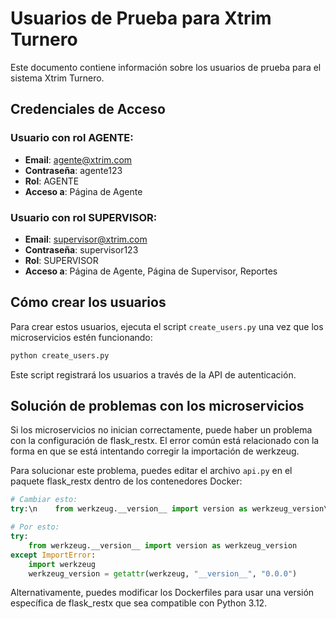 # Usuarios de Prueba para Xtrim Turnero

Este documento contiene información sobre los usuarios de prueba para el sistema Xtrim Turnero.

## Credenciales de Acceso

### Usuario con rol AGENTE:
- **Email**: agente@xtrim.com
- **Contraseña**: agente123
- **Rol**: AGENTE
- **Acceso a**: Página de Agente

### Usuario con rol SUPERVISOR:
- **Email**: supervisor@xtrim.com
- **Contraseña**: supervisor123
- **Rol**: SUPERVISOR
- **Acceso a**: Página de Agente, Página de Supervisor, Reportes

## Cómo crear los usuarios

Para crear estos usuarios, ejecuta el script `create_users.py` una vez que los microservicios estén funcionando:

```bash
python create_users.py
```

Este script registrará los usuarios a través de la API de autenticación.

## Solución de problemas con los microservicios

Si los microservicios no inician correctamente, puede haber un problema con la configuración de flask_restx. El error común está relacionado con la forma en que se está intentando corregir la importación de werkzeug.

Para solucionar este problema, puedes editar el archivo `api.py` en el paquete flask_restx dentro de los contenedores Docker:

```python
# Cambiar esto:
try:\n    from werkzeug.__version__ import version as werkzeug_version\nexcept ImportError:\n    import werkzeug\n    werkzeug_version = getattr(werkzeug, "__version__", "0.0.0")

# Por esto:
try:
    from werkzeug.__version__ import version as werkzeug_version
except ImportError:
    import werkzeug
    werkzeug_version = getattr(werkzeug, "__version__", "0.0.0")
```

Alternativamente, puedes modificar los Dockerfiles para usar una versión específica de flask_restx que sea compatible con Python 3.12.